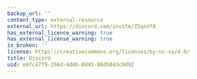 ```yaml
---
backup_url: ''
content_type: external-resource
external_url: https://discord.com/invite/Z5qnVf8
has_external_licence_warning: true
has_external_license_warning: true
is_broken: ''
license: https://creativecommons.org/licenses/by-nc-sa/4.0/
title: Discord
uid: e6fc47f9-256d-4ddb-8d45-08d5843c0d92
---
```

